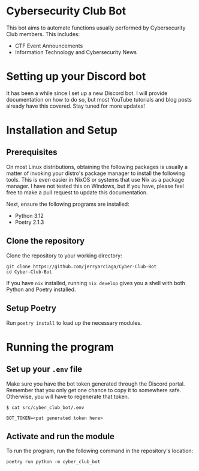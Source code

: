 # Cybersecurity Club Bot
This bot aims to automate functions usually performed by Cybersecurity Club members. This includes:
* CTF Event Announcements
* Information Technology and Cybersecurity News

# Setting up your Discord bot
It has been a while since I set up a new Discord bot. I will provide documentation on how to do so, but most YouTube tutorials and blog posts already have this covered. Stay tuned for more updates!

# Installation and Setup

## Prerequisites
On most Linux distributions, obtaining the following packages is usually a matter of invoking your distro's package manager to install the following tools. This is even easier in NixOS or systems that use Nix as a package manager. I have not tested this on Windows, but if you have, please feel free to make a pull request to update this documentation.

Next, ensure the following programs are installed:
* Python 3.12
* Poetry 2.1.3

## Clone the repository
Clone the repository to your working directory:
```
git clone https://github.com/jerryarciaga/Cyber-Club-Bot
cd Cyber-Club-Bot
```

If you have `nix` installed, running `nix develop` gives you a shell with both Python and Poetry installed.

## Setup Poetry
Run `poetry install` to load up the necessary modules.

# Running the program

## Set up your `.env` file
Make sure you have the bot token generated through the Discord portal. Remember that you only get one chance to copy it to somewhere safe. Otherwise, you will have to regenerate that token.
```
$ cat src/cyber_club_bot/.env

BOT_TOKEN=<put generated token here>
```

## Activate and run the module
To run the program, run the following command in the repository's location:
```
poetry run python -m cyber_club_bot
```

